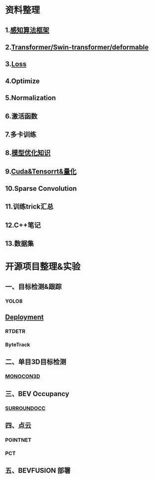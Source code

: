 # 资料整理
## 1.[感知算法框架](Data/感知算法框架.md)
## 2.[Transformer/Swin-transformer/deformable](Data/Transformer.md)
## 3.[Loss](Data/loss.md)
## 4.Optimize
## 5.Normalization
## 6.激活函数
## 7.多卡训练
## 8.[模型优化知识](Data/模型优化知识.md)
## 9.[Cuda&Tensorrt&量化](Data/Cuda&Tensorrt.md)
## 10.Sparse Convolution
## 11.训练trick汇总
## 12.C++笔记
## 13.数据集


# 开源项目整理&实验
## 一、目标检测&跟踪
### YOLO8
## [Deployment](work/yolov8/yolov8_depolyment.md)
### RTDETR
### ByteTrack

## 二、单目3D目标检测
### [MONOCON3D](work/MONOCON3D.md)


## 三、BEV Occupancy
### [SURROUNDOCC](work/surroundocc/surroundocc.md)


## 四、点云
### POINTNET
### PCT

## 五、BEVFUSION 部署
